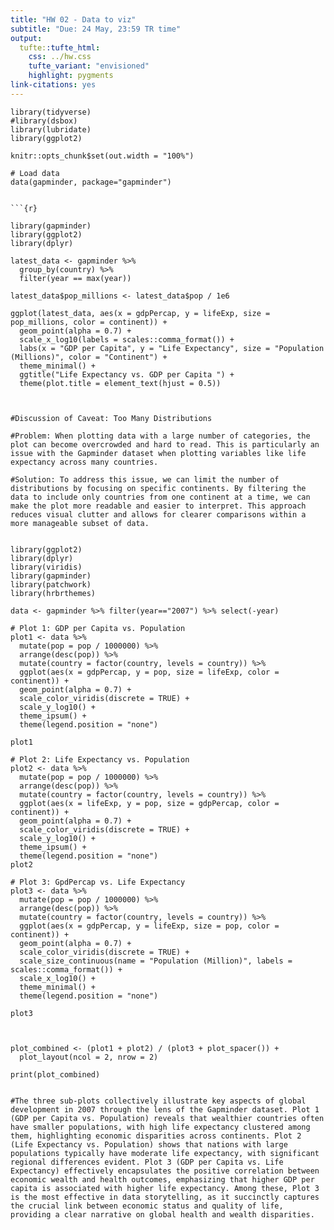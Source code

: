 ```yaml
---
title: "HW 02 - Data to viz"
subtitle: "Due: 24 May, 23:59 TR time"
output: 
  tufte::tufte_html:
    css: ../hw.css
    tufte_variant: "envisioned"
    highlight: pygments
link-citations: yes
---
```


```{r setup, include=FALSE}
library(tidyverse)
#library(dsbox)
library(lubridate)
library(ggplot2)
    
knitr::opts_chunk$set(out.width = "100%")
```

```{r load-data, message=FALSE, eval=TRUE}
# Load data
data(gapminder, package="gapminder")


```{r}

library(gapminder)
library(ggplot2)
library(dplyr)

latest_data <- gapminder %>%
  group_by(country) %>%
  filter(year == max(year))

latest_data$pop_millions <- latest_data$pop / 1e6

ggplot(latest_data, aes(x = gdpPercap, y = lifeExp, size = pop_millions, color = continent)) +
  geom_point(alpha = 0.7) +
  scale_x_log10(labels = scales::comma_format()) +  
  labs(x = "GDP per Capita", y = "Life Expectancy", size = "Population (Millions)", color = "Continent") +
  theme_minimal() +
  ggtitle("Life Expectancy vs. GDP per Capita ") +
  theme(plot.title = element_text(hjust = 0.5))



#Discussion of Caveat: Too Many Distributions

#Problem: When plotting data with a large number of categories, the plot can become overcrowded and hard to read. This is particularly an issue with the Gapminder dataset when plotting variables like life expectancy across many countries.

#Solution: To address this issue, we can limit the number of distributions by focusing on specific continents. By filtering the data to include only countries from one continent at a time, we can make the plot more readable and easier to interpret. This approach reduces visual clutter and allows for clearer comparisons within a more manageable subset of data.

```

```{r}

library(ggplot2)
library(dplyr)
library(viridis)
library(gapminder)
library(patchwork)
library(hrbrthemes)

data <- gapminder %>% filter(year=="2007") %>% select(-year)

# Plot 1: GDP per Capita vs. Population 
plot1 <- data %>%
  mutate(pop = pop / 1000000) %>%
  arrange(desc(pop)) %>%
  mutate(country = factor(country, levels = country)) %>%
  ggplot(aes(x = gdpPercap, y = pop, size = lifeExp, color = continent)) +
  geom_point(alpha = 0.7) +
  scale_color_viridis(discrete = TRUE) +
  scale_y_log10() +
  theme_ipsum() +
  theme(legend.position = "none")

plot1

# Plot 2: Life Expectancy vs. Population 
plot2 <- data %>%
  mutate(pop = pop / 1000000) %>%
  arrange(desc(pop)) %>%
  mutate(country = factor(country, levels = country)) %>%
  ggplot(aes(x = lifeExp, y = pop, size = gdpPercap, color = continent)) +
  geom_point(alpha = 0.7) +
  scale_color_viridis(discrete = TRUE) +
  scale_y_log10() +
  theme_ipsum() +
  theme(legend.position = "none")
plot2

# Plot 3: GpdPercap vs. Life Expectancy 
plot3 <- data %>%
  mutate(pop = pop / 1000000) %>%
  arrange(desc(pop)) %>%
  mutate(country = factor(country, levels = country)) %>%
  ggplot(aes(x = gdpPercap, y = lifeExp, size = pop, color = continent)) +
  geom_point(alpha = 0.7) +
  scale_color_viridis(discrete = TRUE) +
  scale_size_continuous(name = "Population (Million)", labels = scales::comma_format()) +
  scale_x_log10() +
  theme_minimal() +
  theme(legend.position = "none")

plot3



```



```{r}
plot_combined <- (plot1 + plot2) / (plot3 + plot_spacer()) + 
  plot_layout(ncol = 2, nrow = 2)

print(plot_combined)


#The three sub-plots collectively illustrate key aspects of global development in 2007 through the lens of the Gapminder dataset. Plot 1 (GDP per Capita vs. Population) reveals that wealthier countries often have smaller populations, with high life expectancy clustered among them, highlighting economic disparities across continents. Plot 2 (Life Expectancy vs. Population) shows that nations with large populations typically have moderate life expectancy, with significant regional differences evident. Plot 3 (GDP per Capita vs. Life Expectancy) effectively encapsulates the positive correlation between economic wealth and health outcomes, emphasizing that higher GDP per capita is associated with higher life expectancy. Among these, Plot 3 is the most effective in data storytelling, as it succinctly captures the crucial link between economic status and quality of life, providing a clear narrative on global health and wealth disparities.


```



